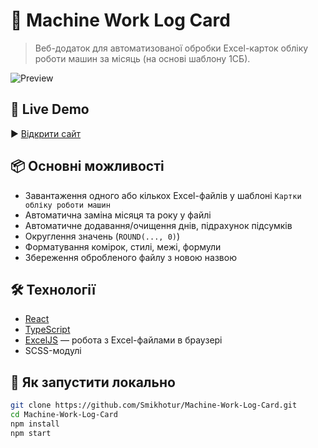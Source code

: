 # 🧾 Machine Work Log Card

> Веб-додаток для автоматизованої обробки Excel-карток обліку роботи машин за місяць (на основі шаблону 1СБ).

![Preview](https://smikhotur.github.io/Machine-Work-Log-Card/logo.png)

## 🔗 Live Demo

▶️ [Відкрити сайт](https://smikhotur.github.io/Machine-Work-Log-Card/)

## 📦 Основні можливості

- Завантаження одного або кількох Excel-файлів у шаблоні `Картки обліку роботи машин`
- Автоматична заміна місяця та року у файлі
- Автоматичне додавання/очищення днів, підрахунок підсумків
- Округлення значень (`ROUND(..., 0)`)
- Форматування комірок, стилі, межі, формули
- Збереження обробленого файлу з новою назвою

## 🛠️ Технології

- [React](https://reactjs.org/)
- [TypeScript](https://www.typescriptlang.org/)
- [ExcelJS](https://github.com/exceljs/exceljs) — робота з Excel-файлами в браузері
- SCSS-модулі

## 🚀 Як запустити локально

```bash
git clone https://github.com/Smikhotur/Machine-Work-Log-Card.git
cd Machine-Work-Log-Card
npm install
npm start

